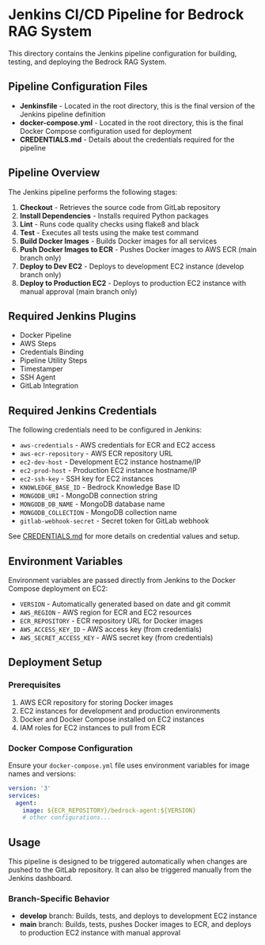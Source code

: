 # Jenkins CI/CD Pipeline for Bedrock RAG System

This directory contains the Jenkins pipeline configuration for building, testing, and deploying the Bedrock RAG System.

## Pipeline Configuration Files

- **Jenkinsfile** - Located in the root directory, this is the final version of the Jenkins pipeline definition
- **docker-compose.yml** - Located in the root directory, this is the final Docker Compose configuration used for deployment
- **CREDENTIALS.md** - Details about the credentials required for the pipeline

## Pipeline Overview

The Jenkins pipeline performs the following stages:

1. **Checkout** - Retrieves the source code from GitLab repository
2. **Install Dependencies** - Installs required Python packages
3. **Lint** - Runs code quality checks using flake8 and black
4. **Test** - Executes all tests using the make test command
5. **Build Docker Images** - Builds Docker images for all services
6. **Push Docker Images to ECR** - Pushes Docker images to AWS ECR (main branch only)
7. **Deploy to Dev EC2** - Deploys to development EC2 instance (develop branch only)
8. **Deploy to Production EC2** - Deploys to production EC2 instance with manual approval (main branch only)

## Required Jenkins Plugins

- Docker Pipeline
- AWS Steps
- Credentials Binding
- Pipeline Utility Steps
- Timestamper
- SSH Agent
- GitLab Integration

## Required Jenkins Credentials

The following credentials need to be configured in Jenkins:

- `aws-credentials` - AWS credentials for ECR and EC2 access
- `aws-ecr-repository` - AWS ECR repository URL
- `ec2-dev-host` - Development EC2 instance hostname/IP
- `ec2-prod-host` - Production EC2 instance hostname/IP
- `ec2-ssh-key` - SSH key for EC2 instances
- `KNOWLEDGE_BASE_ID` - Bedrock Knowledge Base ID
- `MONGODB_URI` - MongoDB connection string
- `MONGODB_DB_NAME` - MongoDB database name
- `MONGODB_COLLECTION` - MongoDB collection name
- `gitlab-webhook-secret` - Secret token for GitLab webhook

See [CREDENTIALS.md](CREDENTIALS.md) for more details on credential values and setup.

## Environment Variables

Environment variables are passed directly from Jenkins to the Docker Compose deployment on EC2:

- `VERSION` - Automatically generated based on date and git commit
- `AWS_REGION` - AWS region for ECR and EC2 resources
- `ECR_REPOSITORY` - ECR repository URL for Docker images
- `AWS_ACCESS_KEY_ID` - AWS access key (from credentials)
- `AWS_SECRET_ACCESS_KEY` - AWS secret key (from credentials)

## Deployment Setup

### Prerequisites

1. AWS ECR repository for storing Docker images
2. EC2 instances for development and production environments
3. Docker and Docker Compose installed on EC2 instances
4. IAM roles for EC2 instances to pull from ECR

### Docker Compose Configuration

Ensure your `docker-compose.yml` file uses environment variables for image names and versions:

```yaml
version: '3'
services:
  agent:
    image: ${ECR_REPOSITORY}/bedrock-agent:${VERSION}
    # other configurations...
```

## Usage

This pipeline is designed to be triggered automatically when changes are pushed to the GitLab repository. 
It can also be triggered manually from the Jenkins dashboard.

### Branch-Specific Behavior

- **develop** branch: Builds, tests, and deploys to development EC2 instance
- **main** branch: Builds, tests, pushes Docker images to ECR, and deploys to production EC2 instance with manual approval 